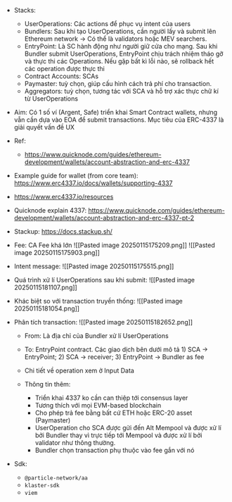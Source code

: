 - Stacks: 
	- UserOperations: Các actions để phục vụ intent của users
	- Bundlers: Sau khi tạo UserOperations, cần người lấy và submit lên Ethereum network -> Có thể là validators hoặc MEV searchers.
	- EntryPoint: Là SC hành động như người giữ cửa cho mạng. Sau khi Bundler submit UserOperations, EntryPoint chịu trách nhiệm tháo gỡ và thực thi các Operations. Nếu gặp bất kì lỗi nào, sẽ rollback hết các operation được thực thi
	- Contract Accounts: SCAs
	- Paymaster: tuỳ chọn, giúp cấu hình cách trả phí cho transaction.
	- Aggregators: tuỳ chọn, tương tác với SCA và hỗ trợ xác thực chữ kí từ UserOperations
- Aim: Có 1 số ví (Argent, Safe) triển khai Smart Contract wallets, nhưng vẫn cần dựa vào EOA để submit transactions. Mục tiêu của ERC-4337 là giải quyết vấn đề UX

- Ref:
	- https://www.quicknode.com/guides/ethereum-development/wallets/account-abstraction-and-erc-4337

- Example guide for wallet (from core team): https://www.erc4337.io/docs/wallets/supporting-4337 
- https://www.erc4337.io/resources

- Quicknode explain 4337: https://www.quicknode.com/guides/ethereum-development/wallets/account-abstraction-and-erc-4337-pt-2

- Stackup: https://docs.stackup.sh/

- Fee: CA Fee khá lớn
![[Pasted image 20250115175209.png]]
![[Pasted image 20250115175903.png]]

- Intent message: ![[Pasted image 20250115175515.png]]

- Quá trình xử lí UserOperations sau khi submit: ![[Pasted image 20250115181107.png]]

- Khác biệt so với transaction truyền thống: ![[Pasted image 20250115181054.png]]

- Phân tích transaction: ![[Pasted image 20250115182652.png]]
	- From: Là địa chỉ của Bundler xử lí UserOperations
	- To: EntryPoint contract. Các giao dịch bên dưới mô tả 1) SCA -> EntryPoint; 2) SCA -> receiver; 3) EntryPoint -> Bundler as fee
	- Chi tiết về operation xem ở Input Data

	- Thông tin thêm:
		- Triển khai 4337 ko cần can thiệp tới consensus layer
		- Tương thích với mọi EVM-based blockchain
		- Cho phép trả fee bằng bất cứ ETH hoặc ERC-20 asset (Paymaster)
		- UserOperation cho SCA được gửi đến Alt Mempool và được xử lí bởi Bundler thay vì trực tiếp tới Mempool và được xử lí bởi validator như thông thường.
		- Bundler chọn transaction phụ thuộc vào fee gắn với nó

- Sdk:
	- `@particle-network/aa`
	- `klaster-sdk`
	- `viem`